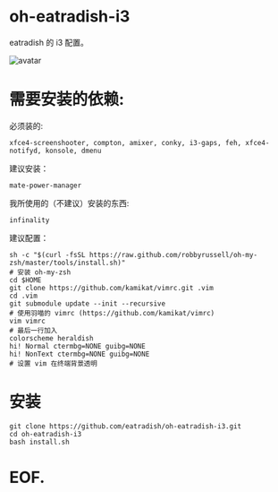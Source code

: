 # oh-eatradish-i3
eatradish 的 i3 配置。

![avatar](https://eatradish.moe/pic1.png)



# 需要安装的依赖:
必须装的:

```
xfce4-screenshooter, compton, amixer, conky, i3-gaps, feh, xfce4-notifyd, konsole, dmenu
```

建议安装：

```
mate-power-manager
```
我所使用的（不建议）安装的东西:

```
infinality
```

建议配置：

```
sh -c "$(curl -fsSL https://raw.github.com/robbyrussell/oh-my-zsh/master/tools/install.sh)"
# 安装 oh-my-zsh
cd $HOME
git clone https://github.com/kamikat/vimrc.git .vim
cd .vim
git submodule update --init --recursive
# 使用羽喵的 vimrc (https://github.com/kamikat/vimrc)
vim vimrc
# 最后一行加入
colorscheme heraldish
hi! Normal ctermbg=NONE guibg=NONE
hi! NonText ctermbg=NONE guibg=NONE
# 设置 vim 在终端背景透明
```


# 安装

```
git clone https://github.com/eatradish/oh-eatradish-i3.git
cd oh-eatradish-i3
bash install.sh
```

# EOF.
